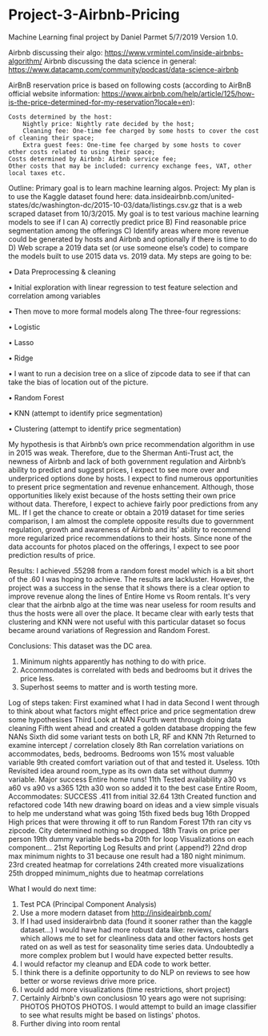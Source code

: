# Project-3-Airbnb-Pricing
Machine Learning final project by Daniel Parmet 5/7/2019 Version 1.0.

Airbnb discussing their algo: https://www.vrmintel.com/inside-airbnbs-algorithm/
Airbnb discussing the data science in general: https://www.datacamp.com/community/podcast/data-science-airbnb


AirBnB reservation price is based on following costs (according to AirBnB official website information: https://www.airbnb.com/help/article/125/how-is-the-price-determined-for-my-reservation?locale=en):

    Costs determined by the host:
        Nightly price: Nightly rate decided by the host;
        Cleaning fee: One-time fee charged by some hosts to cover the cost of cleaning their space;
        Extra guest fees: One-time fee charged by some hosts to cover other costs related to using their space;
    Costs determined by Airbnb: Airbnb service fee;
    Other costs that may be included: currency exchange fees, VAT, other local taxes etc.



Outline:
Primary goal is to learn machine learning algos.
Project: 
My plan is to use the Kaggle dataset found here: data.insideairbnb.com/united-states/dc/washington-dc/2015-10-03/data/listings.csv.gz that is a web scraped dataset from 10/3/2015.
My goal is to test various machine learning models to see if I can A) correctly predict price B) Find reasonable price segmentation among the offerings C) Identify areas where more revenue could be generated by hosts and Airbnb and optionally if there is time to do D) Web scrape a 2019 data set (or use someone else’s code) to compare the models built to use 2015 data vs. 2019 data.
My steps are going to be:

•	Data Preprocessing & cleaning

•	Initial exploration with linear regression to test feature selection and correlation among variables

•	Then move to more formal models along
The three-four regressions:

•	Logistic

•	Lasso

•	Ridge

•	I want to run a decision tree on a slice of zipcode data to see if that can take the bias of location out of the picture.

•	Random Forest

•	KNN (attempt to identify price segmentation)

•	Clustering (attempt to identify price segmentation)

My hypothesis is that Airbnb’s own price recommendation algorithm in use in 2015 was weak. Therefore, due to the Sherman Anti-Trust act, the newness of Airbnb and lack of both government regulation and Airbnb’s ability to predict and suggest prices, I expect to see more over and underpriced options done by hosts. I expect to find numerous opportunities to present price segmentation and revenue enhancement. Although, those opportunities likely exist because of the hosts setting their own price without data. Therefore, I expect to achieve fairly poor predictions from any ML. If I get the chance to create or obtain a 2019 dataset for time series comparison, I am almost the complete opposite results due to government regulation, growth and awareness of Airbnb and its’ ability to recommend more regularized price recommendations to their hosts.
Since none of the data accounts for photos placed on the offerings, I expect to see poor prediction results of price.

Results:
I achieved .55298 from a random forest model which is a bit short of the .60 I was hoping to achieve. The results are lackluster.
However, the project was a success in the sense that it shows there is a clear option to improve revenue along the lines of Entire Home vs Room rentals.
It's very clear that the airbnb algo at the time was near useless for room results and thus the hosts were all over the place.
It became clear with early tests that clustering and KNN were not useful with this particular dataset so focus became around variations of Regression and Random Forest.

Conclusions:
This dataset was the DC area. 
1) Minimum nights apparently has nothing to do with price.
2) Accommodates is correlated with beds and bedrooms but it drives the price less.
3) Superhost seems to matter and is worth testing more.


Log of steps taken:
First examined what I had in data
Second I went through to think about what factors might effect price and price segmentation drew some hypothesises
Third Look at NAN
Fourth went through doing data cleaning
Fifth went ahead and created a golden database dropping the few NANs
Sixth did some variant tests on both LR, RF and KNN
7th Returned to examine intercept / correlation closely
8th Ran correlation variations on accommodates, beds, bedrooms. Bedrooms won 15% most valuable variable
9th created comfort variation out of that and tested it. Useless.
10th Revisited idea around room_type as its own data set without dummy variable. Major success Entire home runs!
11th Tested availability a30 vs a60 vs a90 vs a365
12th a30 won so added it to the best case Entire Room, Accommodates: SUCCESS .411 from initial 32.64
13th Created function and refactored code
14th new drawing board on ideas and a view simple visuals to help me understand what was going
15th fixed beds bug
16th Dropped High prices that were throwing it off to run Random Forest
17th ran city vs zipcode. City determined nothing so dropped.
18th Travis on price per person
19th dummy variable beds+ba
20th for loop Visualizations on each component...
21st Reporting Log Results and print (.append?)
22nd drop max minimum nights to 31 because one result had a 180 night minimum.
23rd created heatmap for correlations
24th created more visualizations
25th dropped minimum_nights due to heatmap correlations

What I would do next time:
1. Test PCA (Principal Component Analysis)
2. Use a more modern dataset from http://insideairbnb.com/
3. If I had used insiderairbnb data (found it sooner rather than the kaggle dataset...) I would have had more robust data like: reviews, calendars which allows me to set for cleanliness data and other factors hosts get rated on as well as test for seasonality time series data. Undoubtedly a more complex problem but I would have expected better results.
4. I would refactor my cleanup and EDA code to work better.
5. I think there is a definite opportunity to do NLP on reviews to see how better or worse reviews drive more price.
6. I would add more visualizations (time restrictions, short project)
7. Certainly Airbnb's own conclusiosn 10 years ago were not suprising: PHOTOS PHOTOS PHOTOS. I would attempt to build an image classifier to see what results might be based on listings' photos.
8. Further diving into room rental 
